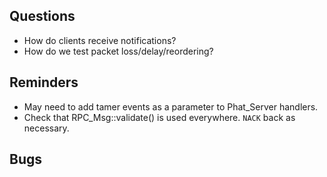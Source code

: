 ## Questions
- How do clients receive notifications?
- How do we test packet loss/delay/reordering?

## Reminders
- May need to add tamer events as a parameter to Phat_Server handlers.
- Check that RPC_Msg::validate() is used everywhere. `NACK` back as necessary.

## Bugs

